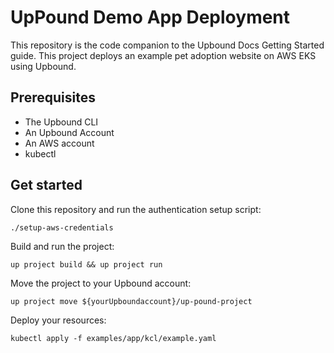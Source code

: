 # UpPound Demo App Deployment

This repository is the code companion to the Upbound Docs Getting Started guide.
This project deploys an example pet adoption website on AWS EKS using Upbound.

## Prerequisites
- The Upbound CLI
- An Upbound Account
- An AWS account
- kubectl

## Get started

Clone this repository and run the authentication setup script:

```shell
./setup-aws-credentials
```

Build and run the project:

```shell
up project build && up project run
```


Move the project to your Upbound account:

```shell
up project move ${yourUpboundaccount}/up-pound-project
```


Deploy your resources:

```shell
kubectl apply -f examples/app/kcl/example.yaml
```
